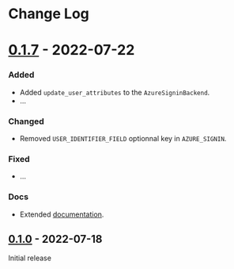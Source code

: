 # Change Log

# [0.1.7] - 2022-07-22

### Added

- Added `update_user_attributes` to the `AzureSigninBackend`.
- ...

### Changed

- Removed `USER_IDENTIFIER_FIELD` optionnal key in `AZURE_SIGNIN`.

### Fixed

- ...

### Docs

- Extended [documentation][documentation].

## [0.1.0] - 2022-07-18

Initial release

<!-- Definition -->

[documentation]: https://jv-conseil-internet-consulting.github.io/django-azure-active-directory-signin/
[0.1.7]: https://github.com/JV-conseil-Internet-Consulting/django-azure-active-directory-signin/releases/tag/0.1.7
[0.1.0]: https://github.com/JV-conseil-Internet-Consulting/django-azure-active-directory-signin/releases/tag/v0.1.0